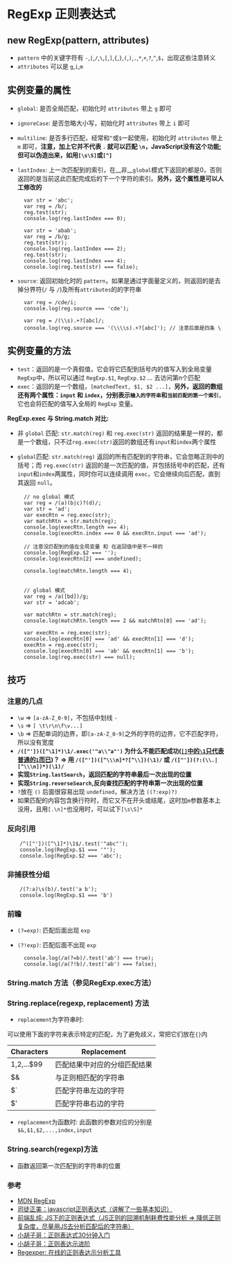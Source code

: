 # RegExp 正则表达式


## new RegExp(pattern, attributes)

* `pattern` 中的关键字符有 `-`,`|`,`/`,`\`,`[`,`]`,`{`,`}`,`(`,`)`,`.`,`*`,`+`,`?`,`^`,`$`，出现这些注意转义
* `attributes` 可以是 `g`,`i`,`m`


## 实例变量的属性

* `global`: 是否全局匹配，初始化时 `attributes` 带上 `g` 即可
	
* `ignoreCase`: 是否忽略大小写，初始化时 `attributes` 带上 `i` 即可
	
* `multiline`: 是否多行匹配，经常和`^`或`$`一起使用，初始化时 `attributes` 带上 `m` 即可，**注意，加上它并不代表 `.` 就可以匹配 `\n`，JavaScript没有这个功能;但可以伪造出来，如用`[\s\S]`或`[^]`**
* `lastIndex`: 上一次匹配到的索引，在__非__`global`模式下返回的都是0，否则返回的是当前这此匹配完成后的下一个字符的索引。**另外，这个属性是可以人工修改的**
		
		var str = 'abc';
		var reg = /b/;
		reg.test(str);
		console.log(reg.lastIndex === 0);
		
		var str = 'abab';
		var reg = /b/g;
		reg.test(str);
		console.log(reg.lastIndex === 2);
		reg.test(str);
		console.log(reg.lastIndex === 4);
		console.log(reg.test(str) === false);

* `source`: 返回初始化时的 `pattern`，如果是通过字面量定义的，则返回的是去掉分界符(`/` 与 `/`)及所有`attributes`的的字符串
 		
 		var reg = /cde/i;
 		console.log(reg.source === 'cde');
 		
 		var reg = /(\\s).+?[abc]/;
 		console.log(reg.source === '(\\\\s).+?[abc]'); // 注意后面是四条 \
		

## 实例变量的方法


* `test`：返回的是一个真假值，它会将它匹配到括号内的值写入到全局变量 `RegExp`中，所以可以通过 `RegExp.$1`, `RegExp.$2` ... 去访问第n个匹配
* `exec`：返回的是一个数组，`[matchedText, $1, $2 ...]`，**另外，返回的数组还有两个属性：`input` 和 `index`，分别表示`输入的字符串`和`当前匹配的第一个索引`**，它也会将匹配的值写入全局的 `RegExp` 变量。

**RegExp.exec 与 String.match 对比:**

* 非 `global` 匹配: `str.match(reg)` 和 `reg.exec(str)` 返回的结果是一样的，都是一个数组，只不过`reg.exec(str)`返回的数组还有`input`和`index`两个属性
* `global`匹配: `str.match(reg)` 返回的所有匹配到的字符串，它会忽略正则中的括号；而 `reg.exec(str)` 返回的是一次匹配的值，并包括括号中的匹配，还有`input`和`index`两属性，同时你可以连续调用 `exec`，它会继续向后匹配，直到其返回 `null`。
		
		// no global 模式
		var reg = /(a)(b|c)?(d)/;
		var str = 'ad';
		var execRtn = reg.exec(str);
		var matchRtn = str.match(reg);
		console.log(execRtn.length === 4);
		console.log(execRtn.index === 0 && execRtn.input === 'ad');
		
		// 注意没匹配到的值在全局变量 和 在返回值中是不一样的
		console.log(RegExp.$2 === '');
		console.log(execRtn[2] === undefined);
		
		console.log(matchRtn.length === 4);
		
		
		// global 模式
		var reg = /a([bd])/g;
		var str = 'adcab';
	
		var matchRtn = str.match(reg);
		console.log(matchRtn.length === 2 && matchRtn[0] === 'ad');
		
		var execRtn = reg.exec(str);
		console.log(execRtn[0] === 'ad' && execRtn[1] === 'd');
		execRtn = reg.exec(str);
		console.log(execRtn[0] === 'ab' && execRtn[1] === 'b');
		console.log(reg.exec(str) === null);
		

## 技巧

### 注意的几点

* `\w` => `[a-zA-Z_0-9]`，不包括中划线 `-`
* `\s` => `[ \t\r\n\f\v...]`
* `\b` => 匹配单词的边界，即`[a-zA-Z_0-9]`之外的字符的边界，它不匹配字符，所以没有宽度
* **`/(["'])([^\1]*)\1/.exec('"a\\"a"')` 为什么不能匹配成功([`[]`中的`\1`只代表普通的`1`而已](http://www.regexper.com/#(%5B%22'%5D)(%5B%5E%5C1%5D*)%5C1))？ => 用 `/(["'])([^\\\n]*?[^\\])(\1)/` 或 `/(["'])(?:(\\.|[^\\\n])*)(\1)/`** 
* **实现`String.lastSearch`，返回匹配的字符串最后一次出现的位置**
* **实现`String.reverseSearch`,反向查找匹配的字符串第一次出现的位置**
* `?`放在 `()` 后面很容易出现 `undefined`，解决方法 `((?:exp)?)`
* 如果匹配的内容包含换行符时，而它又不在开头或结尾，这时加`m`参数基本上没用，且用`[.\n]*`也没用时，可以试下`[\s\S]*`

### 反向引用

		/^(["'])([^\1]*)\1$/.test('"abc"');
		console.log(RegExp.$1 === '"');
		console.log(RegExp.$2 === 'abc');
		
### 非捕获性分组

		/(?:a)\s(b)/.test('a b');
		console.log(RegExp.$1 === 'b')

### 前瞻

* `(?=exp)`: 匹配后面出现 `exp`
* `(?!exp)`: 匹配后面不出现 `exp`

		console.log(/a(?=b)/.test('ab') === true);
		console.log(/a(?!b)/.test('ab') === false);


### String.match 方法（参见RegExp.exec方法）
### String.replace(regexp, replacement) 方法
* `replacement`为字符串时: 

可以使用下面的字符来表示特定的匹配，为了避免歧义，常把它们放在`{}`内

Characters        | Replacement
-----------       | -------------
$1,$2,...$99      | 匹配结果中对应的分组匹配结果
$&                | 与正则相匹配的字符串
$`                | 匹配字符串左边的字符
$'                | 匹配字符串右边的字符


* `replacement`为函数时: 此函数的参数对应的分别是 `$&,$1,$2,...,index,input`

### String.search(regexp)方法
* 函数返回第一次匹配到的字符串的位置


### 参考
* [MDN RegExp][mdn]
* [司徒正美：javascript正则表达式（讲解了一些基本知识）][1]
* [前端乱炖: JS下的正则表达式（JS正则的回溯机制耗费性能分析 => 降低正则复杂度，尽量用JS去分析匹配后的字符串）][2]
* [小胡子哥：正则表达式30分钟入门][3]
* [小胡子哥：正则表达示进阶][4]
* [Regexper: 在线的正则表达示分析工具][5]

[1]: http://www.cnblogs.com/rubylouvre/archive/2010/03/09/1681222.html
[2]: http://www.html-js.com/article/1275
[3]: http://www.cnblogs.com/hustskyking/archive/2013/06/04/RegExp.html
[4]: http://www.cnblogs.com/hustskyking/p/how-regular-expressions-work.html
[mdn]: https://developer.mozilla.org/en-US/docs/Web/JavaScript/Reference/Global_Objects/RegExp 
[5]: http://www.regexper.com




